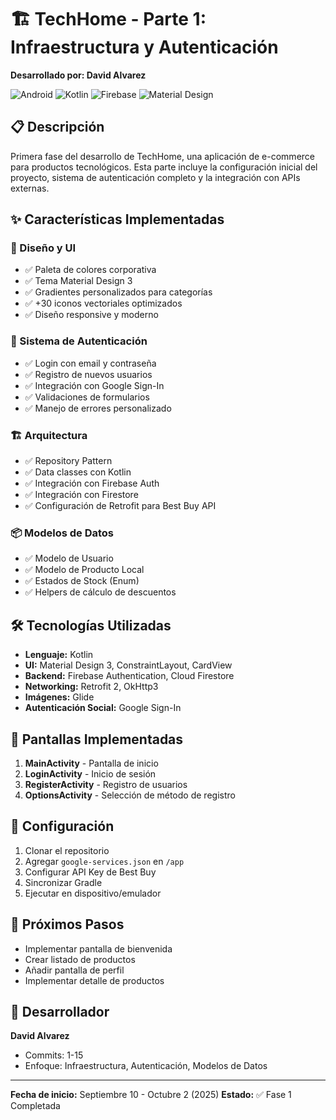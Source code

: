 # 🏗️ TechHome - Parte 1: Infraestructura y Autenticación
**Desarrollado por: David Alvarez**

![Android](https://img.shields.io/badge/Android-3DDC84?style=for-the-badge&logo=android&logoColor=white)
![Kotlin](https://img.shields.io/badge/Kotlin-7F52FF?style=for-the-badge&logo=kotlin&logoColor=white)
![Firebase](https://img.shields.io/badge/Firebase-FFCA28?style=for-the-badge&logo=firebase&logoColor=black)
![Material Design](https://img.shields.io/badge/Material%20Design-757575?style=for-the-badge&logo=material-design&logoColor=white)

## 📋 Descripción
Primera fase del desarrollo de TechHome, una aplicación de e-commerce para productos tecnológicos. Esta parte incluye la configuración inicial del proyecto, sistema de autenticación completo y la integración con APIs externas.

## ✨ Características Implementadas

### 🎨 Diseño y UI
- ✅ Paleta de colores corporativa
- ✅ Tema Material Design 3
- ✅ Gradientes personalizados para categorías
- ✅ +30 iconos vectoriales optimizados
- ✅ Diseño responsive y moderno

### 🔐 Sistema de Autenticación
- ✅ Login con email y contraseña
- ✅ Registro de nuevos usuarios
- ✅ Integración con Google Sign-In
- ✅ Validaciones de formularios
- ✅ Manejo de errores personalizado

### 🏗️ Arquitectura
- ✅ Repository Pattern
- ✅ Data classes con Kotlin
- ✅ Integración con Firebase Auth
- ✅ Integración con Firestore
- ✅ Configuración de Retrofit para Best Buy API

### 📦 Modelos de Datos
- ✅ Modelo de Usuario
- ✅ Modelo de Producto Local
- ✅ Estados de Stock (Enum)
- ✅ Helpers de cálculo de descuentos

## 🛠️ Tecnologías Utilizadas

- **Lenguaje:** Kotlin
- **UI:** Material Design 3, ConstraintLayout, CardView
- **Backend:** Firebase Authentication, Cloud Firestore
- **Networking:** Retrofit 2, OkHttp3
- **Imágenes:** Glide
- **Autenticación Social:** Google Sign-In

## 📱 Pantallas Implementadas

1. **MainActivity** - Pantalla de inicio
2. **LoginActivity** - Inicio de sesión
3. **RegisterActivity** - Registro de usuarios
4. **OptionsActivity** - Selección de método de registro

## 🔧 Configuración

1. Clonar el repositorio
2. Agregar `google-services.json` en `/app`
3. Configurar API Key de Best Buy
4. Sincronizar Gradle
5. Ejecutar en dispositivo/emulador

## 📝 Próximos Pasos

- Implementar pantalla de bienvenida
- Crear listado de productos
- Añadir pantalla de perfil
- Implementar detalle de productos

## 👤 Desarrollador

**David Alvarez**
- Commits: 1-15
- Enfoque: Infraestructura, Autenticación, Modelos de Datos

---

**Fecha de inicio:** Septiembre 10 - Octubre 2 (2025)
**Estado:** ✅ Fase 1 Completada
